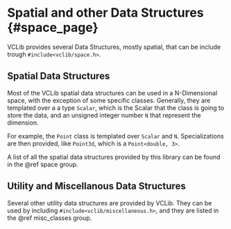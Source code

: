 # Spatial and other Data Structures     {#space_page}

VCLib provides several Data Structures, mostly spatial, that can be include trough `#include<vclib/space.h>`.

## Spatial Data Structures

Most of the VCLib spatial data structures can be used in a N-Dimensional space, with the exception of some specific classes.
Generally, they are templated over a a type `Scalar`, which is the Scalar that the class is going to store the data, and an unsigned integer number `N` that represent the dimension.

For example, the `Point` class is templated over `Scalar` and `N`. Specializations are then provided, like `Point3d`, which is a `Point<double, 3>`.

A list of all the spatial data structures provided by this library can be found in the @ref space group.

## Utility and Miscellanous Data Structures

Several other utility data structures are provided by VCLib. They can be used by including `#include<vclib/miscellaneous.h>`, and they are listed in the @ref misc_classes group.

